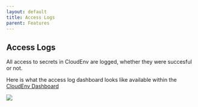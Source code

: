 ```yaml
---
layout: default
title: Access Logs
parent: Features
---
```


## Access Logs

All access to secrets in CloudEnv are logged, whether they were succesful or not.

Here is what the access log dashboard looks like available within the [CloudEnv Dashboard](https://app.cloudenv.com/)

![](https://p30.f1.n0.cdn.getcloudapp.com/items/Z4u6yo1n/d3ca2097-5478-4d9b-9fcf-82d34ec3da49.jpg?v=4b7e4e459a235230b8daa5b48552604e)